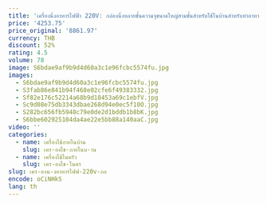 ```yaml
---
title: 'เครื่องนึ่งอาหารไฟฟ้า 220V: กล่องนึ่งหลายชั้นความจุขนาดใหญ่สามชั้นสําหรับใช้ในบ้านสําหรับทําอาหารเพื่อสุขภาพ'
price: '4253.75'
price_original: '8861.97'
currency: THB
discount: 52%
rating: 4.5
volume: 78
image: S6bdae9af9b9d4d60a3c1e96fcbc5574fu.jpg
images:
  - S6bdae9af9b9d4d60a3c1e96fcbc5574fu.jpg
  - S3fab86e841b94f468e02cfe6f49383332.jpg
  - Sf82e176c52214a68b9d18453a69c1ebfV.jpg
  - Sc9d08e75db3343dbae268d94e0ec5f10O.jpg
  - S282bc656fb5948c79e0de2d1bddb1b8bK.jpg
  - S6bbe602925104da4ae22e5bb88a140aaC.jpg
video: ''
categories:
  - name: เครื่องใช้ภายในบ้าน
    slug: เคร-องใช-ภายในบ-าน
  - name: เครื่องใช้ในครัว
    slug: เคร-องใช-ในคร
slug: เคร-องน-งอาหารไฟฟ-220v-กล
encode: oCiNHkS
lang: th
---
```

  